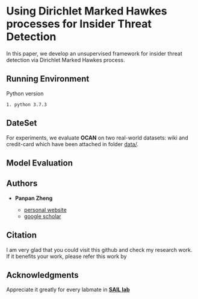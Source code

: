 
# Using Dirichlet Marked Hawkes processes for Insider Threat Detection

In this paper, we develop an unsupervised framework for insider threat detection via Dirichlet Marked Hawkes process.

## Running Environment

Python version

```
1. python 3.7.3 
```

## DateSet

For experiments, we evaluate **OCAN** on two real-world datasets: wiki and credit-card which have been attached in folder [data/](https://github.com/PanpanZheng/OCAN/tree/master/data).

## Model Evaluation


## Authors

* **Panpan Zheng** 

    - [personal website](https://sites.uark.edu/pzheng/)
    - [google scholar](https://scholar.google.com/citations?user=f2OLKMYAAAAJ&hl=en)

## Citation

I am very glad that you could visit this github and check my research work. If it benefits your work, please refer this work by


## Acknowledgments 

Appreciate it greatly for every labmate in [**SAIL lab**](https://sail.uark.edu/)
